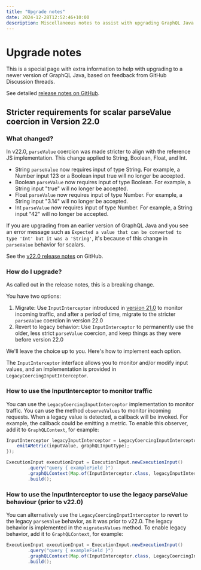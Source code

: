 ```yaml
---
title: "Upgrade notes"
date: 2024-12-28T12:52:46+10:00
description: Miscellaneous notes to assist with upgrading GraphQL Java versions
---
```

# Upgrade notes

This is a special page with extra information to help with upgrading to a newer version of GraphQL Java, based on feedback from GitHub Discussion threads.

See detailed [release notes on GitHub](https://github.com/graphql-java/graphql-java/releases).

## Stricter requirements for scalar parseValue coercion in Version 22.0

### What changed?
In v22.0, `parseValue` coercion was made stricter to align with the reference JS implementation. This change applied to String, Boolean, Float, and Int.

* String `parseValue` now requires input of type String. For example, a Number input 123 or a Boolean input true will no longer be accepted.
* Boolean `parseValue` now requires input of type Boolean. For example, a String input "true" will no longer be accepted.
* Float `parseValue` now requires input of type Number. For example, a String input "3.14" will no longer be accepted.
* Int `parseValue` now requires input of type Number. For example, a String input "42" will no longer be accepted.

If you are upgrading from an earlier version of GraphQL Java and you see an error message such as `Expected a value that can be converted to type 'Int' but it was a 'String'`, it's because of this change in `parseValue` behavior for scalars.

See the [v22.0 release notes](https://github.com/graphql-java/graphql-java/releases/tag/v22.0) on GitHub.

### How do I upgrade?

As called out in the release notes, this is a breaking change.

You have two options:
1. Migrate: Use `InputInterceptor` introduced in [version 21.0](https://github.com/graphql-java/graphql-java/releases/tag/v21.0) to monitor incoming traffic, and after a period of time, migrate to the stricter `parseValue` coercion in version 22.0
2. Revert to legacy behavior: Use `InputInterceptor` to permanently use the older, less strict `parseValue` coercion, and keep things as they were before version 22.0

We'll leave the choice up to you. Here's how to implement each option.

The `InputInterceptor` interface allows you to monitor and/or modify input values, and an implementation is provided in `LegacyCoercingInputInterceptor`.

### How to use the InputInterceptor to monitor traffic

You can use the `LegacyCoercingInputInterceptor` implementation to monitor traffic. You can use the method `observeValues` to monitor incoming requests. When a legacy value is detected, a callback will be invoked. For example, the callback could be emitting a metric. To enable this observer, add it to `GraphQLContext`, for example:

```java
InputInterceptor legacyInputInterceptor = LegacyCoercingInputInterceptor.observesValues((inputValue, graphQLInputType) -> {
    emitAMetric(inputValue, graphQLInputType);
});

ExecutionInput executionInput = ExecutionInput.newExecutionInput()
        .query("query { exampleField }")
        .graphQLContext(Map.of(InputInterceptor.class, legacyInputInterceptor))
        .build();
```

### How to use the InputInterceptor to use the legacy parseValue behaviour (prior to v22.0)

You can alternatively use the `LegacyCoercingInputInterceptor` to revert to the legacy `parseValue` behavior, as it was prior to v22.0. The legacy behavior is implemented in the `migratesValues` method. To enable legacy behavior, add it to `GraphQLContext`, for example:

```java
ExecutionInput executionInput = ExecutionInput.newExecutionInput()
        .query("query { exampleField }")
        .graphQLContext(Map.of(InputInterceptor.class, LegacyCoercingInputInterceptor.migratesValues()))
        .build();
```
